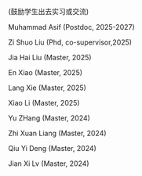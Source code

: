 (鼓励学生出去实习或交流)

Muhammad Asif (Postdoc, 2025-2027)

Zi Shuo Liu (Phd, co-supervisor,2025)

Jia Hai Liu (Master, 2025)

En Xiao (Master, 2025)

Lang Xie (Master, 2025)

Xiao Li (Master, 2025)

Yu ZHang (Master, 2024)

Zhi Xuan Liang (Master, 2024)

Qiu Yi Deng (Master, 2024)

Jian Xi Lv (Master, 2024)

















